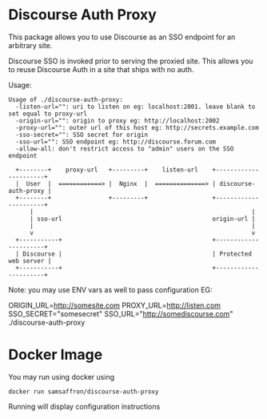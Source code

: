 Discourse Auth Proxy
===

This package allows you to use Discourse as an SSO endpoint for an arbitrary site.

Discourse SSO is invoked prior to serving the proxied site. This allows you to reuse Discourse Auth in a site that ships with no auth.


Usage:

```
Usage of ./discourse-auth-proxy:
  -listen-url="": uri to listen on eg: localhost:2001. leave blank to set equal to proxy-url
  -origin-url="": origin to proxy eg: http://localhost:2002
  -proxy-url="": outer url of this host eg: http://secrets.example.com
  -sso-secret="": SSO secret for origin
  -sso-url="": SSO endpoint eg: http://discourse.forum.com
  -allow-all: don't restrict access to "admin" users on the SSO endpoint

```

```
  +--------+    proxy-url   +---------+    listen-url    +----------------------+
  |  User  |  ============> |  Nginx  |  ==============> | discourse-auth-proxy |
  +--------+                +---------+                  +----------------------+
      |                                                             |
      | sso-url                                          origin-url |
      |                                                             |
      v                                                             v
  +-----------+                                          +----------------------+
  | Discourse |                                          | Protected web server |
  +-----------+                                          +----------------------+
```

Note: you may use ENV vars as well to pass configuration EG:

ORIGIN_URL=http://somesite.com PROXY_URL=http://listen.com SSO_SECRET="somesecret" SSO_URL="http://somediscourse.com" ./discourse-auth-proxy

Docker Image
===

You may run using docker using

```
docker run samsaffron/discourse-auth-proxy
```

Running will display configuration instructions
